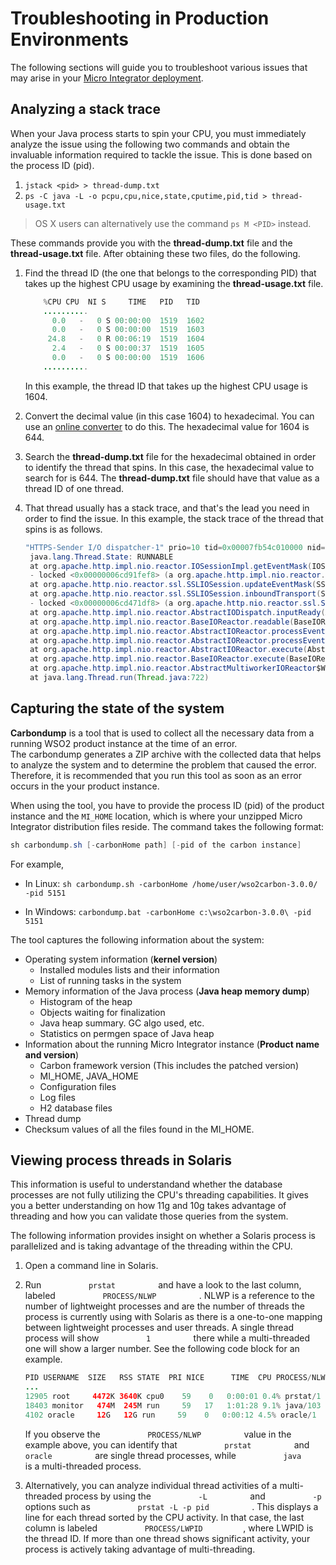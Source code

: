 # Troubleshooting in Production Environments

The following sections will guide you to troubleshoot various issues that may arise in your [Micro Integrator deployment](../deployment/deploying_wso2_ei.md).

## Analyzing a stack trace

When your Java process starts to spin your CPU, you must immediately
analyze the issue using the following two commands and obtain the
invaluable information required to tackle the issue. This is done based
on the process ID (pid).

1.  `jstack <pid> > thread-dump.txt`
2.  `ps -C java -L -o pcpu,cpu,nice,state,cputime,pid,tid > thread-usage.txt`

> OS X users can alternatively use the command `ps M <PID>` instead.
    
These commands provide you with the **thread-dump.txt** file and the
**thread-usage.txt** file. After obtaining these two files, do the
following.

1.  Find the thread ID (the one that belongs to the corresponding PID)
    that takes up the highest CPU usage by examining the
    **thread-usage.txt** file.

    ``` java
        %CPU CPU  NI S     TIME   PID   TID
        .......... 
          0.0   -   0 S 00:00:00  1519  1602
          0.0   -   0 S 00:00:00  1519  1603
         24.8   -   0 R 00:06:19  1519  1604
          2.4   -   0 S 00:00:37  1519  1605
          0.0   -   0 S 00:00:00  1519  1606
        ..........
    ```

    In this example, the thread ID that takes up the highest CPU usage
    is 1604.

2.  Convert the decimal value (in this case 1604) to hexadecimal. You
    can use an [online
    converter](http://easycalculation.com/decimal-converter.php) to do
    this. The hexadecimal value for 1604 is 644.
3.  Search the **thread-dump.txt** file for the hexadecimal obtained in
    order to identify the thread that spins. In this case, the
    hexadecimal value to search for is 644. The **thread-dump.txt** file
    should have that value as a thread ID of one thread.
4.  That thread usually has a stack trace, and that's the lead you need in order
    to find the issue. In this example, the stack trace of the thread
    that spins is as follows.

    ``` java
    "HTTPS-Sender I/O dispatcher-1" prio=10 tid=0x00007fb54c010000 nid=0x644 runnable [0x00007fb534e20000]
     java.lang.Thread.State: RUNNABLE
     at org.apache.http.impl.nio.reactor.IOSessionImpl.getEventMask(IOSessionImpl.java:139)
     - locked <0x00000006cd91fef8> (a org.apache.http.impl.nio.reactor.IOSessionImpl)
     at org.apache.http.nio.reactor.ssl.SSLIOSession.updateEventMask(SSLIOSession.java:300)
     at org.apache.http.nio.reactor.ssl.SSLIOSession.inboundTransport(SSLIOSession.java:402)
     - locked <0x00000006cd471df8> (a org.apache.http.nio.reactor.ssl.SSLIOSession)
     at org.apache.http.impl.nio.reactor.AbstractIODispatch.inputReady(AbstractIODispatch.java:121)
     at org.apache.http.impl.nio.reactor.BaseIOReactor.readable(BaseIOReactor.java:160)
     at org.apache.http.impl.nio.reactor.AbstractIOReactor.processEvent(AbstractIOReactor.java:342)
     at org.apache.http.impl.nio.reactor.AbstractIOReactor.processEvents(AbstractIOReactor.java:320)
     at org.apache.http.impl.nio.reactor.AbstractIOReactor.execute(AbstractIOReactor.java:280)
     at org.apache.http.impl.nio.reactor.BaseIOReactor.execute(BaseIOReactor.java:106)
     at org.apache.http.impl.nio.reactor.AbstractMultiworkerIOReactor$Worker.run(AbstractMultiworkerIOReactor.java:604)
     at java.lang.Thread.run(Thread.java:722)
    ```

## Capturing the state of the system

**Carbondump** is a tool that is used to collect all the necessary data from a
running WSO2 product instance at the time of an error.
The carbondump generates a ZIP archive with the collected data that
helps to analyze the system and to determine the problem that caused the
error. Therefore, it is recommended that you run this tool as soon as an
error occurs in the your product instance.

When using the tool, you have to provide the process ID (pid) of the
product instance and the `MI_HOME` location,
which is where your unzipped Micro Integrator distribution files reside. The
command takes the following format:

``` java
sh carbondump.sh [-carbonHome path] [-pid of the carbon instance]
```

For example,

- In Linux: `sh carbondump.sh -carbonHome /home/user/wso2carbon-3.0.0/ -pid 5151`
    
- In Windows: `carbondump.bat -carbonHome c:\wso2carbon-3.0.0\ -pid 5151`

The tool captures the following information about the system:

-   Operating system information (**kernel version**)
    -   Installed modules lists and their information
    -   List of running tasks in the system
-   Memory information of the Java process (**Java heap memory dump**)
    -   Histogram of the heap
    -   Objects waiting for finalization
    -   Java heap summary. GC algo used, etc.
    -   Statistics on permgen space of Java heap
-   Information about the running Micro Integrator instance (**Product name and
    version**)
    -   Carbon framework version (This includes the patched version)
    -   MI_HOME, JAVA_HOME
    -   Configuration files
    -   Log files
    -   H2 database files
-   Thread dump
-   Checksum values of all the files found in the MI_HOME.

## Viewing process threads in Solaris

This information is useful to understandand whether the database
processes are not fully utilizing the CPU's threading capabilities. It
gives you a better understanding on how 11g and 10g takes advantage of
threading and how you can validate those queries from the system.

The following information provides insight on whether a Solaris process
is parallelized and is taking advantage of the threading within the CPU.

1.  Open a command line in Solaris.
2.  Run `           prstat          ` and have a look to the last
    column, labeled `           PROCESS/NLWP          ` . NLWP is a
    reference to the number of lightweight processes and are the number
    of threads the process is currently using with Solaris as there is a
    one-to-one mapping between lightweight processes and user threads. A
    single thread process will show `           1          ` there while
    a multi-threaded one will show a larger number. See the following
    code block for an example.  

    ``` java
    PID USERNAME  SIZE   RSS STATE  PRI NICE      TIME  CPU PROCESS/NLWP       
    ...
    12905 root     4472K 3640K cpu0    59    0   0:00:01 0.4% prstat/1
    18403 monitor   474M  245M run     59   17   1:01:28 9.1% java/103
    4102 oracle     12G   12G run     59    0   0:00:12 4.5% oracle/1
    ```

    If you observe the `           PROCESS/NLWP          ` value in the
    example above, you can identify that `           prstat          `
    and `           oracle          ` are single thread processes, while
    `           java          ` is a multi-threaded process.

3.  Alternatively, you can analyze individual thread activities of a
    multi-threaded process by using the `           -L          ` and
    `           -p          ` options such as
    `           prstat -L -p pid          ` . This displays a line for
    each thread sorted by the CPU activity. In that case, the last column is
    labeled `           PROCESS/LWPID          `, where LWPID is the
    thread ID. If more than one thread shows significant activity, your
    process is actively taking advantage of multi-threading.
